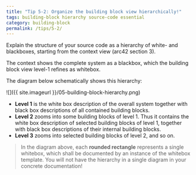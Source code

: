 ```yaml
---
title: "Tip 5-2: Organize the building block view hierarchically!"
tags: building-block hierarchy source-code essential
category: building-block
permalink: /tips/5-2/
---
```


Explain the structure of your source code as a hierarchy of white- and blackboxes,
starting from the context view (arc42 section 3).

The context shows the complete system as a blackbox, which the building block
view level-1 refines as whitebox.

The diagram below schematically shows this hierarchy:

![]({{ site.imageurl }}/05-building-block-hierarchy.png)

* **Level 1** is the white box description of the overall system together with black box descriptions of all contained building blocks.
* **Level 2** zooms into some building blocks of level 1.
Thus it contains the white box description of selected building blocks of level 1, together with black box descriptions of their internal building blocks.
* **Level 3** zooms into selected building blocks of level 2, and so on.

> In the diagram above, each **rounded rectangle** represents a single whitebox,
which shall be documented by an instance of the whitebox template.
You will not have the hierarchy in a single diagram in your concrete documentation!
